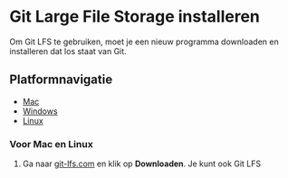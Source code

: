 # Git Large File Storage installeren

Om Git LFS te gebruiken, moet je een nieuw programma downloaden en installeren dat los staat van Git.

## Platformnavigatie

- [Mac](?platform=mac)
- [Windows](?platform=windows)
- [Linux](?platform=linux)

### Voor Mac en Linux
1. Ga naar [git-lfs.com](https://git-lfs.com) en klik op **Downloaden**. Je kunt ook Git LFS
